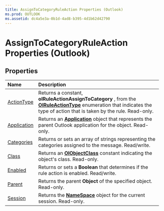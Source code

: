 ```yaml
---
title: AssignToCategoryRuleAction Properties (Outlook)
ms.prod: OUTLOOK
ms.assetid: dc4a5e3a-0b1d-4ad8-b395-4d1b62d42790
---
```



# AssignToCategoryRuleAction Properties (Outlook)

## Properties



|**Name**|**Description**|
|:-----|:-----|
|[ActionType](assigntocategoryruleaction-actiontype-property-outlook.md)|Returns a constant,  **olRuleActionAssignToCategory** , from the **[OlRuleActionType](olruleactiontype-enumeration-outlook.md)** enumeration that indicates the type of action that is taken by the rule. Read-only.|
|[Application](assigntocategoryruleaction-application-property-outlook.md)|Returns an  **[Application](application-object-outlook.md)** object that represents the parent Outlook application for the object. Read-only.|
|[Categories](assigntocategoryruleaction-categories-property-outlook.md)|Returns or sets an array of strings representing the categories assigned to the message. Read/write.|
|[Class](assigntocategoryruleaction-class-property-outlook.md)|Returns an  **[OlObjectClass](olobjectclass-enumeration-outlook.md)** constant indicating the object's class. Read-only.|
|[Enabled](assigntocategoryruleaction-enabled-property-outlook.md)|Returns or sets a  **Boolean** that determines if the rule action is enabled. Read/write.|
|[Parent](assigntocategoryruleaction-parent-property-outlook.md)|Returns the parent  **Object** of the specified object. Read-only.|
|[Session](assigntocategoryruleaction-session-property-outlook.md)|Returns the  **[NameSpace](namespace-object-outlook.md)** object for the current session. Read-only.|

